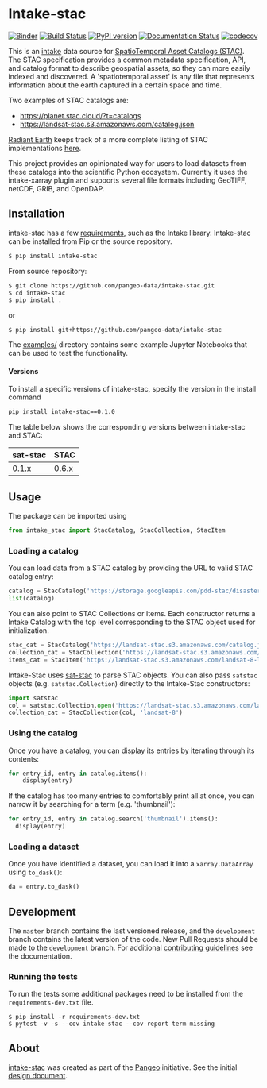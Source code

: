 # Intake-stac

[![Binder](https://mybinder.org/badge_logo.svg)](https://mybinder.org/v2/gh/pangeo-data/intake-stac/master?filepath=examples?urlpath=lab)
[![Build Status](https://travis-ci.org/pangeo-data/intake-stac.svg?branch=master)](https://travis-ci.org/pangeo-data/intake-stac)
[![PyPI version](https://badge.fury.io/py/intake-stac.svg)](https://badge.fury.io/py/intake-stac)
[![Documentation Status](https://readthedocs.org/projects/intake-stac/badge/?version=latest)](https://intake-stac.readthedocs.io/en/latest/?badge=latest)
[![codecov](https://codecov.io/gh/pangeo-data/intake-stac/branch/master/graph/badge.svg)](https://codecov.io/gh/pangeo-data/intake-stac)

This is an [intake](https://intake.readthedocs.io/en/latest) data source for [SpatioTemporal Asset Catalogs (STAC)](https://stacspec.org/). The STAC specification provides a common metadata specification, API, and catalog format to describe geospatial assets, so they can more easily indexed and discovered. A 'spatiotemporal asset' is any file that represents information about the earth captured in a certain space and time.

Two examples of STAC catalogs are:

- https://planet.stac.cloud/?t=catalogs
- https://landsat-stac.s3.amazonaws.com/catalog.json

[Radiant Earth](https://radiant.earth) keeps track of a more complete listing of STAC implementations [here](https://github.com/radiantearth/stac-spec/blob/master/implementations.md).

This project provides an opinionated way for users to load datasets from these catalogs into the scientific Python ecosystem. Currently it uses the intake-xarray plugin and supports several file formats including GeoTIFF, netCDF, GRIB, and OpenDAP.


## Installation

intake-stac has a few [requirements](requirements.txt), such as the Intake library. Intake-stac can be installed from Pip or the source repository. 

```bash
$ pip install intake-stac
```

From source repository:

```bash
$ git clone https://github.com/pangeo-data/intake-stac.git
$ cd intake-stac
$ pip install .
```

or

```
$ pip install git+https://github.com/pangeo-data/intake-stac
```

The [examples/](examples/) directory contains some example Jupyter Notebooks that can be used to test the functionality.

#### Versions
To install a specific versions of intake-stac, specify the version in the install command

```bash
pip install intake-stac==0.1.0
```

The table below shows the corresponding versions between intake-stac and STAC:

| sat-stac | STAC  |
| -------- | ----  |
| 0.1.x    | 0.6.x |


## Usage

The package can be imported using
```python
from intake_stac import StacCatalog, StacCollection, StacItem
```

### Loading a catalog

You can load data from a STAC catalog by providing the URL to valid STAC catalog entry:
```python
catalog = StacCatalog('https://storage.googleapis.com/pdd-stac/disasters/catalog.json', 'planet-disaster-data')
list(catalog)
```

You can also point to STAC Collections or Items. Each constructor returns a Intake Catalog with the top level corresponding to the STAC object used for initialization.

```python
stac_cat = StacCatalog('https://landsat-stac.s3.amazonaws.com/catalog.json', 'landsat-stac')
collection_cat = StacCollection('https://landsat-stac.s3.amazonaws.com/landsat-8-l1/catalog.json', 'landsat-8')
items_cat = StacItem('https://landsat-stac.s3.amazonaws.com/landsat-8-l1/111/111/2018-11-30/LC81111112018334LGN00.json', 'LC81111112018334LGN00')
```

Intake-Stac uses [sat-stac](https://github.com/sat-utils/sat-stac) to parse STAC objects. You can also pass `satstac` objects (e.g. `satstac.Collection`) directly to the Intake-Stac constructors: 

```python
import satstac
col = satstac.Collection.open('https://landsat-stac.s3.amazonaws.com/landsat-8-l1/catalog.json')
collection_cat = StacCollection(col, 'landsat-8')
```

### Using the catalog

Once you have a catalog, you can display its entries by iterating through its contents:

```python
for entry_id, entry in catalog.items():
    display(entry)
```

If the catalog has too many entries to comfortably print all at once,
you can narrow it by searching for a term (e.g. 'thumbnail'):
```python
for entry_id, entry in catalog.search('thumbnail').items():
  display(entry)
```

### Loading a dataset
Once you have identified a dataset, you can load it into a `xarray.DataArray` using `to_dask()`:

```python
da = entry.to_dask()
```

## Development

The `master` branch contains the last versioned release, and the `development` branch contains the latest version of the code. New Pull Requests should be made to the `development` branch. For additional [contributing guidelines](docs/contributing.rst) see the documentation.

### Running the tests

To run the tests some additional packages need to be installed from the `requirements-dev.txt` file.

```
$ pip install -r requirements-dev.txt
$ pytest -v -s --cov intake-stac --cov-report term-missing
```


## About
[intake-stac](https://github.com/pangeo-data/intake-stac) was created as part of the [Pangeo](http://pangeo.io) initiative.  See the initial [design document](https://hackmd.io/cyJZkjV5TCWTJg1mUAoEVA).
